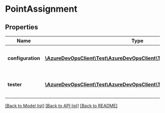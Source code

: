 # PointAssignment

## Properties
Name | Type | Description | Notes
------------ | ------------- | ------------- | -------------
**configuration** | [**\AzureDevOpsClient\Test\AzureDevOpsClient\Test\Model\ShallowReference**](ShallowReference.md) | Configuration that was assigned to the test case. | [optional] 
**tester** | [**\AzureDevOpsClient\Test\AzureDevOpsClient\Test\Model\IdentityRef**](IdentityRef.md) | Tester that was assigned to the test case | [optional] 

[[Back to Model list]](../README.md#documentation-for-models) [[Back to API list]](../README.md#documentation-for-api-endpoints) [[Back to README]](../README.md)


